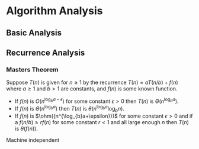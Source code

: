 # Algorithm Analysis

## Basic Analysis

## Recurrence Analysis

### Masters Theorem

Suppose $T(n)$ is given for $n \geq 1$ by the recurrence $T(n) = aT(n/b) + f(n)$ where $a \geq 1$ and $b > 1$ are constants, and $f(n)$ is some known function.

- If $f(n)$ is $O(n^{\log_{b}a-\epsilon})$ for some constant $\epsilon > 0$ then $T(n)$ is $\Theta({n^{\log_{b}a})}.$
- If $f(n)$ is $\Theta({n^{\log_{b}a}})$ then $T(n)$ is $\theta({n^{\log_{b}a}} \log_{b}n).$
- If $f(n)$ is $\ohm({n^{\log_{b}a+\epsilon}})$ for some constant $\epsilon > 0$ and if a $f(n/b) \geq r f(n)$ for some constant $r < 1$ and all large enough $n$ then $T(n)$ is $\theta(f(n)).$

Machine independent
